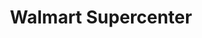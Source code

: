 ---
title: "Walmart Supercenter"
url: /lees-summit/walmart-supercenter-southwest-market-street/
shop: supermarket
---